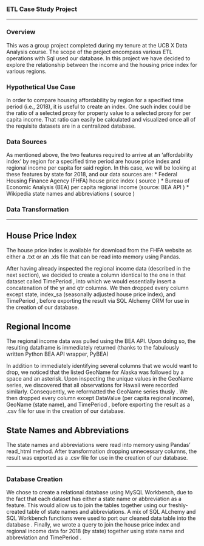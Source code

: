 ### ETL Case Study Project
---
### Overview

This was a group project completed during my tenure at the UCB X Data Analysis course. The scope of the project encompass various ETL operations with Sql used our database. In this project we have decided to explore the relationship between the income and the housing price index for various regions.

### Hypothetical Use Case

In order to compare housing affordability by region for a specified time period (i.e., 2018), it is useful to create an index. One such index could be the ratio of a selected proxy for property value to a selected proxy for per capita income. That ratio can easily be calculated and visualized once all of the requisite datasets are in a centralized database.

### Data Sources

As mentioned above, the two features required to arrive at an ‘affordability index’ by region for a specified time period are house price index and regional income per capita for said region. In this case, we will be looking at these features by state for 2018, and our data
sources are:
              * Federal Housing Finance Agency (FHFA) house price index ( source )
              * Bureau of Economic Analysis (BEA) per capita regional income (source: BEA API )
              * Wikipedia state names and abbreviations ( source )
              
### Data Transformation

---

## House Price Index
 The house price index is available for download from the FHFA website as either a .txt or an .xls file that can be read into memory using Pandas.

 After having already inspected the regional income data (described in the next section), we decided to create a column identical to the one in that dataset called TimePeriod , into which we would essentially insert a concatenation of the yr and qtr columns. We then dropped every column except state,  index_sa (seasonally adjusted house price index), and TimePeriod , before exporting the result via SQL Alchemy ORM for use in the creation of our database.

## Regional Income

 The regional income data was pulled using the BEA API. Upon doing so, the resulting dataframe is immediately returned (thanks to the fabulously written Python BEA API wrapper, PyBEA)

 In addition to immediately identifying several columns that we would want to drop, we noticed that the listed GeoName for Alaska was followed by a space and an asterisk. Upon inspecting the unique values in the GeoName series, we discovered that all observations
for Hawaii were recorded similarly. Consequently, we reformatted the GeoName series thusly . We then dropped every column except DataValue (per capita regional income), GeoName (state name), and TimePeriod , before exporting the result as a .csv file for use
in the creation of our database.


## State Names and Abbreviations

The state names and abbreviations were read into memory using Pandas’ read_html method. After transformation dropping unnecessary columns, the result was exported as a .csv file for use in the creation of our database.

---
### Database Creation

 We chose to create a relational database using MySQL Workbench, due to the fact that each dataset has either a state name or abbreviation as a feature. This would allow us to join the tables together using our freshly-created table of state names and abbreviations. A mix of SQL ALchemy and SQL Workbench functions were used to port our cleaned data table into the database . Finally, we wrote a query to join the house price index and regional income data for 2018 (by state) together using state name and abbreviation and TimePeriod .
